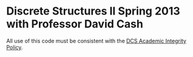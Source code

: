 Discrete Structures II Spring 2013 with Professor David Cash
============================================================

All use of this code must be consistent with the [DCS Academic Integrity Policy](http://www.cs.rutgers.edu/policies/academicintegrity/index.php).